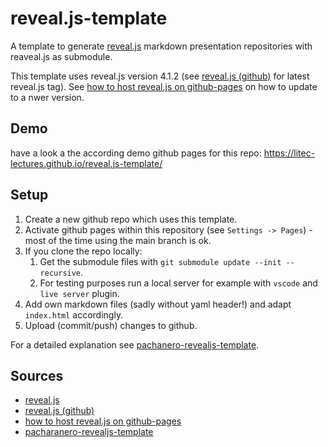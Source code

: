 # reveal.js-template

A template to generate [reveal.js](https://revealjs.com/) markdown presentation repositories with reaveal.js as submodule.

This template uses reveal.js version 4.1.2 (see [reveal.js (github)](https://github.com/hakimel/reveal.js) for latest reveal.js tag).
See [how to host reveal.js on github-pages](https://martinomensio.medium.com/how-to-host-reveal-js-slides-on-github-pages-and-have-a-tidy-repository-1a363944c38d) on how to update to a nwer version.

## Demo

have a look a the according demo github pages for this repo: <https://litec-lectures.github.io/reveal.js-template/>

## Setup

1. Create a new github repo which uses this template.
2. Activate github pages within this repository (see `Settings -> Pages`) - most of the time using the main branch is ok.
3. If you clone the repo locally:
   1. Get the submodule files with `git submodule update --init --recursive`.
   2. For testing purposes run a local server for example with `vscode` and `live server` plugin.
4. Add own markdown files (sadly without yaml header!) and adapt `index.html` accordingly.
5. Upload (commit/push) changes to github.

For a detailed explanation see [pachanero-revealjs-template](https://github.com/pacharanero/create-new-revealjs-template).

## Sources

- [reveal.js](https://revealjs.com/)
- [reveal.js (github)](https://github.com/hakimel/reveal.js)
- [how to host reveal.js on github-pages](https://martinomensio.medium.com/how-to-host-reveal-js-slides-on-github-pages-and-have-a-tidy-repository-1a363944c38d)
- [pacharanero-revealjs-template](https://github.com/pacharanero/create-new-revealjs-template)
